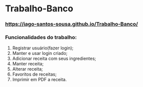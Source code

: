 # Trabalho-Banco
### https://iago-santos-sousa.github.io/Trabalho-Banco/

### Funcionalidades do trabalho:
1. Registrar usuário(fazer login);
1. Manter e usar login criado;
1. Adicionar receita com seus ingredientes;
1. Manter receita;
1. Alterar receita;
1. Favoritos de receitas;
1. Imprimir em PDF a receita.
